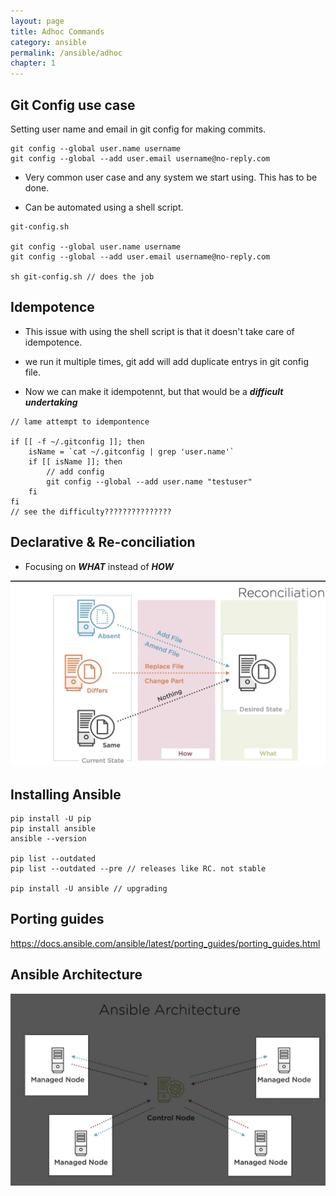```yaml
---
layout: page
title: Adhoc Commands
category: ansible
permalink: /ansible/adhoc
chapter: 1
---
```


## Git Config use case

Setting user name and email in git config for making commits.

```
git config --global user.name username
git config --global --add user.email username@no-reply.com
```

* Very common user case and any system we start using. This has to be done.

* Can be automated using a shell script.

```
git-config.sh

git config --global user.name username
git config --global --add user.email username@no-reply.com

sh git-config.sh // does the job
```

## Idempotence

* This issue with using the shell script is that it doesn't take care of idempotence.

* we run it multiple times, git add will add duplicate entrys in git config file.

* Now we can make it idempotennt, but that would be a ***difficult undertaking***

```
// lame attempt to idempontence

if [[ -f ~/.gitconfig ]]; then
    isName = `cat ~/.gitconfig | grep 'user.name'`
    if [[ isName ]]; then
        // add config
        git config --global --add user.name "testuser"
    fi
fi
// see the difficulty???????????????
```

## Declarative & Re-conciliation

* Focusing on ***WHAT*** instead of ***HOW***

![alt text](images/reconciliation.png "declarative")


## Installing Ansible

```
pip install -U pip
pip install ansible
ansible --version

pip list --outdated
pip list --outdated --pre // releases like RC. not stable

pip install -U ansible // upgrading
```

## Porting guides
https://docs.ansible.com/ansible/latest/porting_guides/porting_guides.html

## Ansible Architecture

![alt text](images/ansible_architecture.png "ansible architecture")
